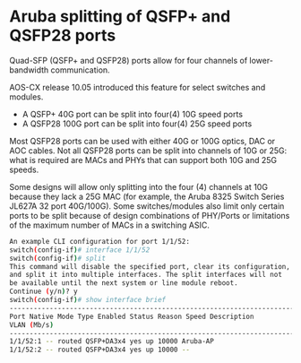<!-- markdownlint-disable MD013 -->
# Aruba splitting of QSFP+ and QSFP28 ports

Quad-SFP (QSFP+ and QSFP28) ports allow for four channels of lower-bandwidth communication.

AOS-CX release 10.05 introduced this feature for select switches and modules.

* A QSFP+ 40G port can be split into four(4) 10G speed ports
* A QSFP28 100G port can be split into four(4) 25G speed ports

Most QSFP28 ports can be used with either 40G or 100G optics, DAC or AOC cables. Not all QSFP28 ports can be split into channels of 10G or 25G: what is required are MACs and PHYs that can support both 10G and 25G speeds.

Some designs will allow only splitting into the four (4) channels at 10G because they lack a 25G MAC (for example, the Aruba 8325 Switch Series JL627A 32 port 40G/100G). Some switches/modules also limit only certain ports to be split because of design combinations of PHY/Ports or limitations of the maximum number of MACs in a switching ASIC.

```bash
An example CLI configuration for port 1/1/52:
switch(config-if)# interface 1/1/52
switch(config-if)# split
This command will disable the specified port, clear its configuration,
and split it into multiple interfaces. The split interfaces will not
be available until the next system or line module reboot.
Continue (y/n)? y
switch(config-if)# show interface brief
------------------------------------------------------------------------------------
Port Native Mode Type Enabled Status Reason Speed Description
VLAN (Mb/s)
------------------------------------------------------------------------------------
1/1/52:1 -- routed QSFP+DA3x4 yes up 10000 Aruba-AP
1/1/52:2 -- routed QSFP+DA3x4 yes up 10000 --
```
